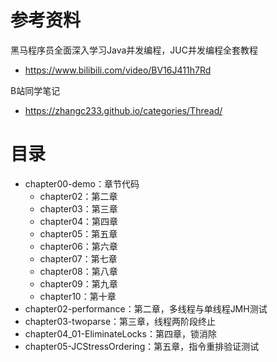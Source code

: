 # 参考资料
黑马程序员全面深入学习Java并发编程，JUC并发编程全套教程
- https://www.bilibili.com/video/BV16J411h7Rd

B站同学笔记
- https://zhangc233.github.io/categories/Thread/

# 目录
- chapter00-demo：章节代码
    - chapter02：第二章
    - chapter03：第三章
    - chapter04：第四章
    - chapter05：第五章
    - chapter06：第六章
    - chapter07：第七章
    - chapter08：第八章
    - chapter09：第九章
    - chapter10：第十章
- chapter02-performance：第二章，多线程与单线程JMH测试
- chapter03-twoparse：第三章，线程两阶段终止
- chapter04_01-EliminateLocks：第四章，锁消除
- chapter05-JCStressOrdering：第五章，指令重排验证测试